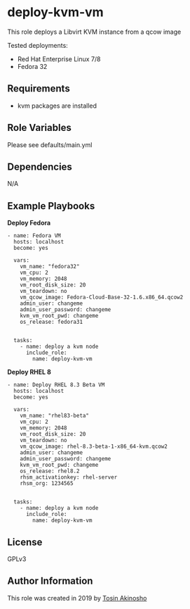 deploy-kvm-vm
=============
This role deploys a Libvirt KVM instance from a qcow image

Tested deployments:
 - Red Hat Enterprise Linux 7/8
 - Fedora 32

Requirements
------------
* kvm packages are installed

Role Variables
--------------
Please see defaults/main.yml

Dependencies
------------
N/A

Example Playbooks
-----------------

**Deploy Fedora**
```
- name: Fedora VM
  hosts: localhost
  become: yes

  vars:
    vm_name: "fedora32"
    vm_cpu: 2
    vm_memory: 2048
    vm_root_disk_size: 20
    vm_teardown: no
    vm_qcow_image: Fedora-Cloud-Base-32-1.6.x86_64.qcow2
    admin_user: changeme
    admin_user_password: changeme
    kvm_vm_root_pwd: changeme
    os_release: fedora31
    

  tasks:
    - name: deploy a kvm node
      include_role:
        name: deploy-kvm-vm
```

**Deploy RHEL 8**
```
- name: Deploy RHEL 8.3 Beta VM
  hosts: localhost
  become: yes

  vars:
    vm_name: "rhel83-beta"
    vm_cpu: 2
    vm_memory: 2048
    vm_root_disk_size: 20
    vm_teardown: no
    vm_qcow_image: rhel-8.3-beta-1-x86_64-kvm.qcow2
    admin_user: changeme
    admin_user_password: changeme
    kvm_vm_root_pwd: changeme
    os_release: rhel8.2
    rhsm_activationkey: rhel-server
    rhsm_org: 1234565


  tasks:
    - name: deploy a kvm node
      include_role:
        name: deploy-kvm-vm
```

License
-------
GPLv3


Author Information
------------------

This role was created in 2019 by [Tosin Akinosho](http://github.com/tosin2013)
